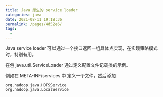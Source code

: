 ```yaml
---
title: Java 原生的 service loader
categories: java
date: 2021-08-11 19:18:36
permalink: /pages/4d52e6/
tags: 
  - 
---
```


Java service loader 可以通过一个接口返回一组具体点实现，在实现策略模式时，特别有用。

在包 java.util.ServiceLoader 通过定义配置文件记载类的示例。

例如在 META-INF/services 中 定义一个文件，然后添加

```
org.hadoop.java.HDFSService
org.hadoop.java.LocalService
```
